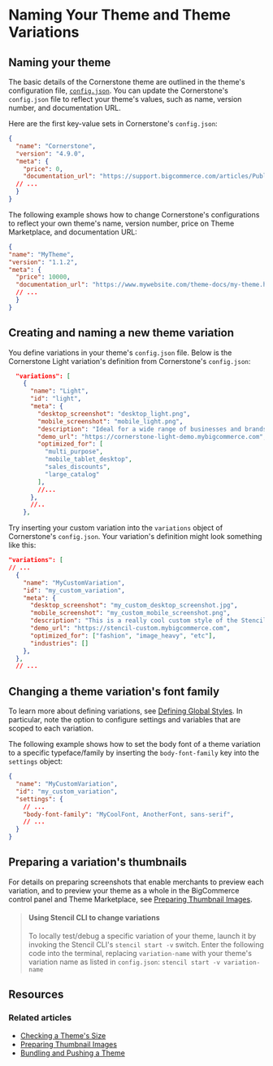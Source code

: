 # Naming Your Theme and Theme Variations

 

## Naming your theme

The basic details of the Cornerstone theme are outlined in the theme's configuration file, [`config.json`](https://github.com/bigcommerce/cornerstone/blob/master/config.json). You can update the Cornerstone's `config.json` file to reflect your theme's values, such as name, version number, and documentation URL. 


Here are the first key-value sets in Cornerstone's `config.json`: 

```json title="Cornerstone settings config.json" lineNumbers
{
  "name": "Cornerstone",
  "version": "4.9.0",
  "meta": {
    "price": 0,
    "documentation_url": "https://support.bigcommerce.com/articles/Public/Cornerstone-Theme-Manual",
  // ...
  }
}
```

The following example shows how to change Cornerstone's configurations to reflect your own theme's name, version number, price on Theme Marketplace, and documentation URL:


```json title="Cornerstone settings config.json" lineNumbers
{
"name": "MyTheme",
"version": "1.1.2",
"meta": {
  "price": 10000,
  "documentation_url": "https://www.mywebsite.com/theme-docs/my-theme.html",
  // ...
  }
}
```

## Creating and naming a new theme variation

You define variations in your theme's `config.json` file. Below is the Cornerstone Light variation's definition from Cornerstone's `config.json`:


```json title="Cornerstone Light theme variation settings config.json" lineNumbers
  "variations": [
    {
      "name": "Light",
      "id": "light",
      "meta": {
        "desktop_screenshot": "desktop_light.png",
        "mobile_screenshot": "mobile_light.png",
        "description": "Ideal for a wide range of businesses and brands, this design is fully responsive, simple, and ready for you to add your branding, logo, and products. It comes ready to build a clean looking and beautiful store with features such as homepage carousel, social media icons, featured and top selling products, and faceted search (which is available on select BigCommerce plans). Fully express your brand by using our Theme Editor to quickly and easily style your site's fonts and colors, all without the need to write code.",
        "demo_url": "https://cornerstone-light-demo.mybigcommerce.com",
        "optimized_for": [
          "multi_purpose",
          "mobile_tablet_desktop",
          "sales_discounts",
          "large_catalog"
        ],
        //...
      },
      //..
    },
```

Try inserting your custom variation into the `variations` object of Cornerstone's `config.json`. Your variation's definition might look something like this:


```json title="Example theme variation definition config.json" lineNumbers
"variations": [
// ...
  {
    "name": "MyCustomVariation",
    "id": "my_custom_variation",
    "meta": {
      "desktop_screenshot": "my_custom_desktop_screenshot.jpg",
      "mobile_screenshot": "my_custom_mobile_screenshot.png",
      "description": "This is a really cool custom style of the Stencil Theme",
      "demo_url": "https://stencil-custom.mybigcommerce.com",
      "optimized_for": ["fashion", "image_heavy", "etc"],
      "industries": []
    },
  },
  // ...
```

## Changing a theme variation's font family


To learn more about defining variations, see [Defining Global Styles](/stencil-docs/configure-store-design-ui/defining-global-styles). In particular, note the option to configure settings and variables that are scoped to each variation.

The following example shows how to set the body font of a theme variation to a specific typeface/family by inserting the `body-font-family` key into the `settings` object:

```json title="Example body font variation config.json" lineNumbers
{
  "name": "MyCustomVariation",
  "id": "my_custom_variation",
  "settings": {
    // ...
    "body-font-family": "MyCoolFont, AnotherFont, sans-serif",
    // ...
  }
}
```

## Preparing a variation's thumbnails


For details on preparing screenshots that enable merchants to preview each variation, and to preview your theme as a whole in the BigCommerce control panel and Theme Marketplace, see [Preparing Thumbnail Images](/stencil-docs/deploying-a-theme/preparing-thumbnail-images).

<!-- theme: info -->
> #### Using Stencil CLI to change variations
> To locally test/debug a specific variation of your theme, launch it by invoking the Stencil CLI's `stencil start -v` switch. Enter the following code into the terminal, replacing `variation-name` with your theme's variation name as listed in `config.json`:
> `stencil start -v variation-name`

## Resources

### Related articles
* [Checking a Theme's Size](/stencil-docs/deploying-a-theme/checking-a-themes-size)
* [Preparing Thumbnail Images](/stencil-docs/deploying-a-theme/preparing-thumbnail-images)
* [Bundling and Pushing a Theme](/stencil-docs/deploying-a-theme/bundling-and-pushing)
